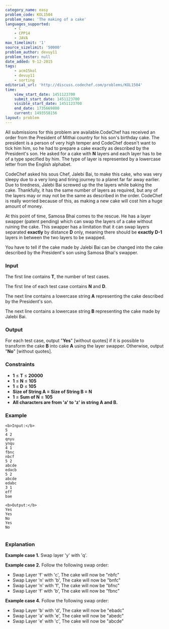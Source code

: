 ```yaml
---
category_name: easy
problem_code: KOL1504
problem_name: 'The making of a cake'
languages_supported:
    - C
    - CPP14
    - JAVA
max_timelimit: '1'
source_sizelimit: '50000'
problem_author: devuy11
problem_tester: null
date_added: 9-12-2015
tags:
    - acm15kol
    - devuy11
    - sorting
editorial_url: 'http://discuss.codechef.com/problems/KOL1504'
time:
    view_start_date: 1451123700
    submit_start_date: 1451123700
    visible_start_date: 1451123700
    end_date: 1735669800
    current: 1493558156
layout: problem
---
```

All submissions for this problem are available.CodeChef has received an order from the President of Mithai country for his son's birthday cake. The president is a person of very high temper and CodeChef doesn't want to tick him him, so he had to prepare a cake exactly as described by the President's son. He asked for a cake with **N** layers and each layer has to be of a type specified by him. The type of layer is represented by a lowercase letter from the English alphabet.

CodeChef asked his sous Chef, Jalebi Bai, to make this cake, who was very sleepy due to a very long and tiring journey to a planet far far away earlier. Due to tiredness, Jalebi Bai screwed up the the layers while baking the cake. Thankfully, it has the same number of layers as required, but any of the layers may or may not be the same as described in the order. CodeChef is really worried because of this, as making a new cake will cost him a huge amount of money.

At this point of time, Samosa Bhai comes to the rescue. He has a layer swapper (patent pending) which can swap the layers of a cake without ruining the cake. This swapper has a limitation that it can swap layers separated **exactly** by distance **D** only, meaning there should be **exactly** **D-1** layers in between the two layers to be swapped.

You have to tell if the cake made by Jalebi Bai can be changed into the cake described by the President's son using Samosa Bhai's swapper.

### Input

The first line contains **T**, the number of test cases.

The first line of each test case contains **N** and **D**.

The next line contains a lowercase string **A** representing the cake described by the President's son.

The next line contains a lowercase string **B** representing the cake made by Jalebi Bai.

### Output

For each test case, output "**Yes**" \[without quotes\] if it is possible to transform the cake **B** into cake **A** using the layer swapper. Otherwise, output "**No**" \[without quotes\].

### Constraints

- **1** ≤ **T** ≤ **20000**
- **1** ≤ **N** ≤ **105**
- **1** ≤ **D** ≤ **105**
- **Size of String A = Size of String B = N**
- **1** ≤ **Sum of N** ≤ **105**
- **All characters are from 'a' to 'z' in string A and B.**

### Example

```
<b>Input:</b>
5
4 2
qnyu
ynqu
4 1
fbnc
nbcf
5 2
abcde
edacb
5 2
abcde
edabc
3 1
eff
bae

<b>Output:</b>
Yes
Yes
No
Yes
No


```
### Explanation

**Example case 1.** Swap layer 'y' with 'q'.

**Example case 2.** Follow the following swap order:

- Swap Layer 'f' with 'c', The cake will now be "nbfc"
- Swap Layer 'n' with 'b', The cake will now be "bnfc"
- Swap Layer 'n' with 'f', The cake will now be "bfnc"
- Swap Layer 'f' with 'b', The cake will now be "fbnc"

**Example case 4.** Follow the following swap order:

- Swap Layer 'b' with 'd', The cake will now be "ebadc"
- Swap Layer 'a' with 'e', The cake will now be "abedc"
- Swap Layer 'e' with 'c', The cake will now be "abcde"